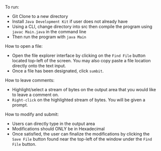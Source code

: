 To run:
* Git Clone to a new directory
* Install `Java Development Kit` if user does not already have
* Using a CLI, change directory into src then compile the program using `javac Main.java` in the command line
* Then run the program with `java Main` 

How to open a file:
* Open the file explorer interface by clicking on the `Find File` button located top-left of the screen. You may also copy paste a file location directly onto the text input.
* Once a file has been designated, click `sumbit`.

How to leave comments:
* Highlight/select a stream of bytes on the output area that you would like to leave a comment on.
* `Right-click` on the highlighted stream of bytes. You will be given a prompt.

How to modify and submit:
* Users can directly type in the output area
* Modifications should ONLY be in Hexadecimal
* Once satisfied, the user can finalize the modifications by clicking the `Save File` button found near the top-left of the window under the `Find File` button. 
